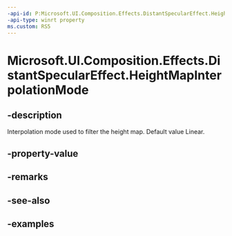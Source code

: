 ```yaml
---
-api-id: P:Microsoft.UI.Composition.Effects.DistantSpecularEffect.HeightMapInterpolationMode
-api-type: winrt property
ms.custom: RS5
---
```


<!-- Property syntax.
public CanvasImageInterpolation HeightMapInterpolationMode { get;  set; }
-->

# Microsoft.UI.Composition.Effects.DistantSpecularEffect.HeightMapInterpolationMode

## -description
Interpolation mode used to filter the height map. Default value Linear.

## -property-value

## -remarks

## -see-also

## -examples

